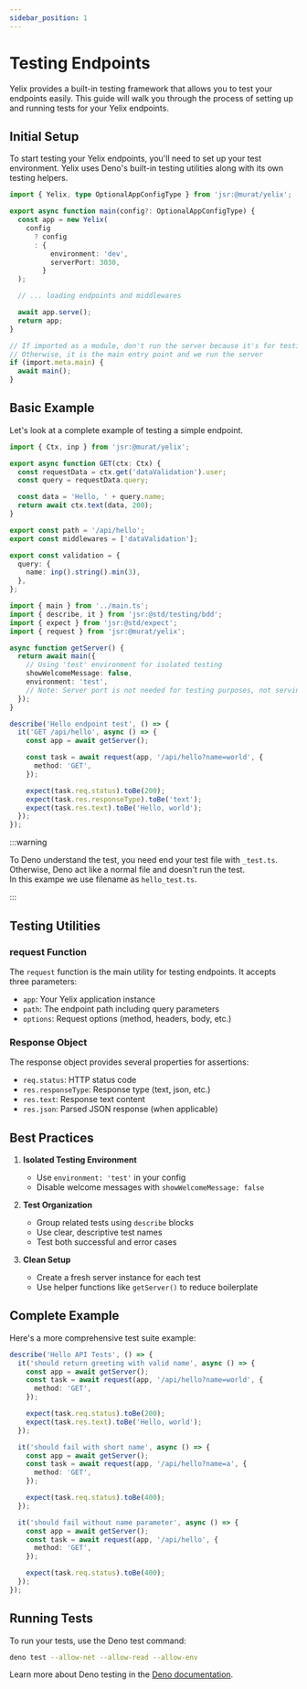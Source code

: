 ```yaml
---
sidebar_position: 1
---
```


# Testing Endpoints

Yelix provides a built-in testing framework that allows you to test your endpoints easily. This guide will walk you through the process of setting up and running tests for your Yelix endpoints.

## Initial Setup

To start testing your Yelix endpoints, you'll need to set up your test environment. Yelix uses Deno's built-in testing utilities along with its own testing helpers.

```ts title="main.ts"
import { Yelix, type OptionalAppConfigType } from 'jsr:@murat/yelix';

export async function main(config?: OptionalAppConfigType) {
  const app = new Yelix(
    config
      ? config
      : {
          environment: 'dev',
          serverPort: 3030,
        }
  );

  // ... loading endpoints and middlewares

  await app.serve();
  return app;
}

// If imported as a module, don't run the server because it's for testing
// Otherwise, it is the main entry point and we run the server
if (import.meta.main) {
  await main();
}
```

## Basic Example

Let's look at a complete example of testing a simple endpoint.

```ts title="endpoints/hello.ts"
import { Ctx, inp } from 'jsr:@murat/yelix';

export async function GET(ctx: Ctx) {
  const requestData = ctx.get('dataValidation').user;
  const query = requestData.query;

  const data = 'Hello, ' + query.name;
  return await ctx.text(data, 200);
}

export const path = '/api/hello';
export const middlewares = ['dataValidation'];

export const validation = {
  query: {
    name: inp().string().min(3),
  },
};
```

```ts title="test/hello_test.ts"
import { main } from '../main.ts';
import { describe, it } from 'jsr:@std/testing/bdd';
import { expect } from 'jsr:@std/expect';
import { request } from 'jsr:@murat/yelix';

async function getServer() {
  return await main({
    // Using 'test' environment for isolated testing
    showWelcomeMessage: false,
    environment: 'test',
    // Note: Server port is not needed for testing purposes, not serving to localhost or any port.
  });
}

describe('Hello endpoint test', () => {
  it('GET /api/hello', async () => {
    const app = await getServer();

    const task = await request(app, '/api/hello?name=world', {
      method: 'GET',
    });

    expect(task.req.status).toBe(200);
    expect(task.res.responseType).toBe('text');
    expect(task.res.text).toBe('Hello, world');
  });
});
```

:::warning

To Deno understand the test, you need end your test file with `_test.ts`.
Otherwise, Deno act like a normal file and doesn't run the test. \
In this exampe we use filename as `hello_test.ts`.

:::

## Testing Utilities

### request Function

The `request` function is the main utility for testing endpoints. It accepts three parameters:

- `app`: Your Yelix application instance
- `path`: The endpoint path including query parameters
- `options`: Request options (method, headers, body, etc.)

### Response Object

The response object provides several properties for assertions:

- `req.status`: HTTP status code
- `res.responseType`: Response type (text, json, etc.)
- `res.text`: Response text content
- `res.json`: Parsed JSON response (when applicable)

## Best Practices

1. **Isolated Testing Environment**

   - Use `environment: 'test'` in your config
   - Disable welcome messages with `showWelcomeMessage: false`

2. **Test Organization**

   - Group related tests using `describe` blocks
   - Use clear, descriptive test names
   - Test both successful and error cases

3. **Clean Setup**
   - Create a fresh server instance for each test
   - Use helper functions like `getServer()` to reduce boilerplate

## Complete Example

Here's a more comprehensive test suite example:

```ts
describe('Hello API Tests', () => {
  it('should return greeting with valid name', async () => {
    const app = await getServer();
    const task = await request(app, '/api/hello?name=world', {
      method: 'GET',
    });

    expect(task.req.status).toBe(200);
    expect(task.res.text).toBe('Hello, world');
  });

  it('should fail with short name', async () => {
    const app = await getServer();
    const task = await request(app, '/api/hello?name=a', {
      method: 'GET',
    });

    expect(task.req.status).toBe(400);
  });

  it('should fail without name parameter', async () => {
    const app = await getServer();
    const task = await request(app, '/api/hello', {
      method: 'GET',
    });

    expect(task.req.status).toBe(400);
  });
});
```

## Running Tests

To run your tests, use the Deno test command:

```bash
deno test --allow-net --allow-read --allow-env
```

Learn more about Deno testing in the [Deno documentation](https://docs.deno.com/runtime/fundamentals/testing/).
